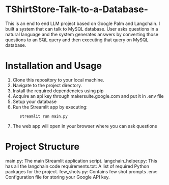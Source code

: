 # TShirtStore-Talk-to-a-Database-

This is an end to end LLM project based on Google Palm and Langchain. I built a system that can talk to MySQL database. User asks questions in a natural language and the system generates answers by converting those questions to an SQL query and then executing that query on MySQL database.

# Installation and Usage
1. Clone this repository to your local machine.
2. Navigate to the project directory.
3. Install the required dependencies using pip
4. Acquire an api key through makersuite.google.com and put it in .env file
5. Setup your database
6. Run the Streamlit app by executing:
   ```bash
      streamlit run main.py
   ```
7. The web app will open in your browser where you can ask questions

# Project Structure
   main.py: The main Streamlit application script.
   langchain_helper.py: This has all the langchain code
   requirements.txt: A list of required Python packages for the project.
   few_shots.py: Contains few shot prompts
   .env: Configuration file for storing your Google API key.
